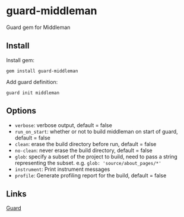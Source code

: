 # guard-middleman

Guard gem for Middleman

## Install

Install gem:

    gem install guard-middleman

Add guard definition:

    guard init middleman

## Options

* `verbose`: verbose output, default = false
* `run_on_start`: whether or not to build middleman on start of guard, default = false
* `clean`: erase the build directory before run, default = false
* `no-clean`: never erase the build directory, default = false
* `glob`: specify a subset of the project to build, need to pass a string representing the subset. e.g. `glob: 'source/about_pages/*'`
* `instrument`: Print instrument messages
* `profile`: Generate profiling report for the build, default = false

## Links

[Guard](https://github.com/guard/guard#readme)
